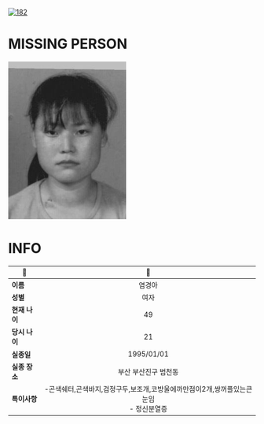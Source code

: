 [![182](https://img.shields.io/badge/%EC%8B%A4%EC%A2%85%EC%8B%A0%EA%B3%A0%EB%8A%94%20%EA%B5%AD%EB%B2%88%EC%97%86%EC%9D%B4-182-blue)](http://safe182.go.kr/index.do)

# MISSING PERSON

<img src="./missing_person.jpg">

# INFO

|🔑|💎|
|--|:--:|
|**이름**|염경아|
|**성별**|여자|
|**현재 나이**|49|
|**당시 나이**|21|
|**실종일**|1995/01/01|
|**실종 장소**|부산 부산진구 범천동 |
|**특이사항**|-곤색쉐터,곤색바지,검정구두,보조개,코방울에까만점이2개,쌍꺼플있는큰눈임</br>- 정신분열증|

